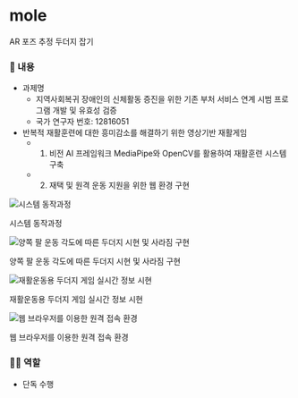 # mole
AR 포즈 추정 두더지 잡기
### 📖 내용

- 과제명
    - 지역사회복귀 장애인의 신체활동 증진을 위한 기존 부처 서비스 연계 시범 프로그램 개발 및 유효성 검증
    - 국가 연구자 번호: 12816051
- 반복적 재활훈련에 대한 흥미감소를 해결하기 위한 영상기반 재활게임
    - 1) 비전 AI 프레임워크 MediaPipe와 OpenCV를 활용하여 재활훈련 시스템 구축
    - 2) 재택 및 원격 운동 지원을 위한 웹 환경 구현

![시스템 동작과정](https://s3-us-west-2.amazonaws.com/secure.notion-static.com/53a7e8e5-0774-4a3a-acbb-2f8c13003c72/Untitled.png)

시스템 동작과정

![양쪽 팔 운동 각도에 따른 두더지 시현 및 사라짐 구현](https://s3-us-west-2.amazonaws.com/secure.notion-static.com/5a16b80b-9123-468c-9ff7-785a415c6e06/Untitled.png)

양쪽 팔 운동 각도에 따른 두더지 시현 및 사라짐 구현

![재활운동용 두더지 게임 실시간 정보 시현](https://s3-us-west-2.amazonaws.com/secure.notion-static.com/2aceb51e-9783-47d8-8c0e-25e22c221c7c/Untitled.png)

재활운동용 두더지 게임 실시간 정보 시현

![웹 브라우저를 이용한 원격 접속 환경](https://s3-us-west-2.amazonaws.com/secure.notion-static.com/4eb281fe-09a0-4cf4-886a-c145b1778a7d/Untitled.png)

웹 브라우저를 이용한 원격 접속 환경

### 🙋‍♂️ 역할

- 단독 수행
